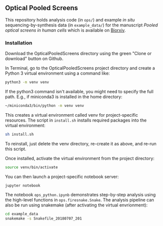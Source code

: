 ## Optical Pooled Screens

This repository holds analysis code (in `ops/`) and example _in situ_ sequencing-by-synthesis data (in `example_data/`) for the manuscript *Pooled optical screens in human cells* which is available on [Biorxiv](https://www.biorxiv.org/content/early/2018/08/02/383943).


### Installation

Download the OpticalPooledScreens directory using the green "Clone or download" button on Github.

In Terminal, go to the OpticalPooledScreens project directory and create a Python 3 virtual environment using a command like:

```bash
python3 -m venv venv
```

If the python3 command isn't available, you might need to specify the full path.
E.g., if miniconda3 is installed in the home directory:

```bash
~/miniconda3/bin/python -m venv venv
```

This creates a virtual environment called venv for project-specific resources. The script in `install.sh` installs required packages into the virtual environment:

```bash
sh install.sh
```

To reinstall, just delete the venv directory, re-create it as above, and re-run
this script.

Once installed, activate the virtual environment from the project directory:

```bash
source venv/bin/activate
```

You can then launch a project-specific notebook server:


```bash
jupyter notebook
```

The notebook `ops_python.ipynb` demonstrates step-by-step analysis using the high-level functions in `ops.firesnake.Snake`. The analysis pipeline can also be run using snakemake (after activating the virtual envrionment):


```bash
cd example_data
snakemake -s Snakefile_20180707_201
```

